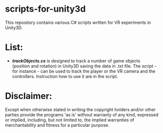 # scripts-for-unity3d
This repository contains various C# scripts written for VR experiments in Unity3D.

# List:
* **_trackObjects.cs_** is designed to track a number of game objects (position and rotation) in Unity3D saving the data in .txt file. The script - for instance - can be used to track the player or the VR camera and the controllers. Instruction how to use it are in the script.  

# Disclaimer: 

Except when otherwise stated in writing the copyright holders and/or other parties provide the programs 'as is' without warranty of any kind, expressed or implied, including, but not limited to, the implied warranties of merchantability and fitness for a particular purpose.
